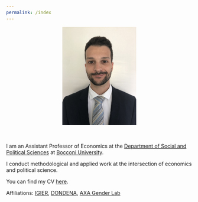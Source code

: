 ```yaml
---
permalink: /index
---
```


<div align="center"> <img class="skill-row-img" src="./images/Germain_Gauthier.jpg" width=200 > </div>

&nbsp; 

I am an Assistant Professor of Economics at the [Department of Social and Political Sciences](https://sps.unibocconi.eu/) at [Bocconi University](https://www.unibocconi.eu/wps/wcm/connect/Bocconi/SitoPubblico_EN/Navigation+Tree/Home/).

I conduct methodological and applied work at the intersection of economics and political science. 

You can find my CV [here](https://www.dropbox.com/s/wo9xrlgyodbgth1/CV_Germain_Gauthier.pdf?dl=0).

Affiliations: [IGIER](https://igier.unibocconi.eu/), [DONDENA](https://dondena.unibocconi.eu/), [AXA Gender Lab](https://genderlab.unibocconi.eu/)
